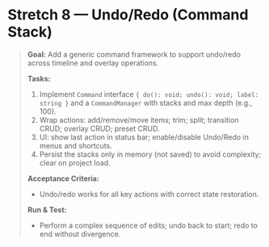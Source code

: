 # Stretch 8 — Undo/Redo (Command Stack)

> **Goal:** Add a generic command framework to support undo/redo across timeline and overlay operations.
>
> **Tasks:**
>
> 1. Implement `Command` interface `{ do(): void; undo(): void; label: string }` and a `CommandManager` with stacks and max depth (e.g., 100).
> 2. Wrap actions: add/remove/move items; trim; split; transition CRUD; overlay CRUD; preset CRUD.
> 3. UI: show last action in status bar; enable/disable Undo/Redo in menus and shortcuts.
> 4. Persist the stacks only in memory (not saved) to avoid complexity; clear on project load.
>
> **Acceptance Criteria:**
>
> - Undo/redo works for all key actions with correct state restoration.
>
> **Run & Test:**
>
> - Perform a complex sequence of edits; undo back to start; redo to end without divergence.
